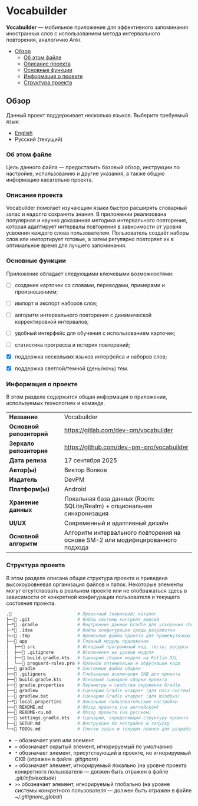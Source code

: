 # Vocabuilder
**Vocabuilder** — мобильное приложение для эффективного запоминания иностранных слов с использованием метода интервального повторения, аналогично Anki.

- [Обзор](#обзор)
  - [Об этом файле](#об-этом-файле)
  - [Описание проекта](#описание-проекта)
  - [Основные функции](#основные-функции)
  - [Информация о проекте](#информация-о-проекте)
  - [Структура проекта](#структура-проекта)

## Обзор
Данный проект поддерживает несколько языков. Выберите требуемый язык:
- [English](README.md)
- Русский (текущий)

### Об этом файле
Цель данного файла — предоставить базовый обзор, инструкции по настройке, использованию и другие указания, а также общую информацию касательно проекта.

### Описание проекта
Vocabuilder помогает изучающим языки быстро расширять словарный запас и надолго сохранять знания. В приложении реализована популярная и научно доказанная методика интервального повторения, которая адаптирует интервалы повторения в зависимости от уровня усвоения каждого слова пользователем. Пользователь создаёт наборы слов или импортирует готовые, а затем регулярно повторяет их в оптимальное время для лучшего запоминания.

### Основные функции
Приложение обладает следующими ключевыми возможностями:
- [ ] создание карточек со словами, переводами, примерами и произношением;

- [ ] импорт и экспорт наборов слов;

- [ ] алгоритм интервального повторения с динамической корректировкой интервалов;

- [ ] удобный интерфейс для обучения с использованием карточек;

- [ ] статистика прогресса и история повторений;

- [x] поддержка нескольких языков интерфейса и наборов слов;

- [x] поддержка светлой/темной (день/ночь) тем.

### Информация о проекте
В этом разделе содержится общая информация о приложении, используемых технологиях и команде.

| | |
-- | --
**Название** | Vocabuilder
**Основной репозиторий** | https://gitlab.com/dev-pm/vocabuilder
**Зеркало репозитория** | https://github.com/dev-pm-pro/vocabuilder
**Дата релиза** | 17 сентября 2025
**Автор(ы)** | Виктор Волков
**Издатель** | DevPM
**Платформ(ы)** | Android
**Хранение данных** | Локальная база данных (Room: SQLite/Realm) + опциональная синхронизация
**UI/UX** | Современный и адаптивный дизайн
**Основной алгоритм** | Алгоритм интервального повторения на основе SM-2 или модифицированного подхода

### Структура проекта
В этом разделе описана общая структура проекта и приведена высокоуровневая организация файлов и папок. Некоторые элементы могут отсутствовать в реальном проекте или не отображаться здесь в зависимости от конкретной конфигурации пользователя и текущего состояния проекта.

```sh
.📂                         # Проектный (корневой) каталог
├─<📁 .git                  # Файлы системы контроля версий
├─*📁 .gradle               # Внутренние данные Gradle для ускорения сборки
├─*📁 .idea                 # Файлы конфигурации среды разработки
├>>📁 .tmp                  # Временные файлы проекта для промежуточных данных
├──📂 app                   # Главный модуль приложения
│  ├──📁 src                # Исходный программный код, тесты, ресурсы
│  ├──📜 .gitignore         # Исключения на уровне модуля
│  ├──📜 build.gradle.kts   # Сценарий сборки модуля на Kotlin DSL
│  └──📜 proguard-rules.pro # Правила оптимизации и обфускации кода
├──📁 gradle                # Системные файлы сборки
├──📜 .gitignore            # Глобальные исключения СКВ для проекта
├──📜 build.gradle.kts      # Основной сценарий сборки проекта
├──📜 gradle.properties     # Параметры и свойства окружения Gradle
├──📜 gradlew               # Сценарии Gradle wrapper (для Unix-систем)
├──📜 gradlew.bat           # Сценарии Gradle wrapper (для Windows)
├─*📜 local.properties      # Локальные пользовательские настройки
├──📜 README.md             # Обзор проекта (на английском)
├──📜 README-ru.md          # Обзор проекта (на русском)
├──📜 settings.gradle.kts   # Сценарий, определяющий структуру проекта
├──📜 SETUP.md              # Инструкции по настройке и запуску
└─>📜 TODOs.md              # Списки задач и текущих планов для разработчиков
```

- `─` обозначает узел или элемент
- `<` обозначает скрытый элемент, игнорируемый по умолчанию
- `*` обозначает элемент, присутствующий в проекте, но игнорируемый СКВ (отражен в файле *.gitignore*)
- `>` обозначает элемент, игнорируемый локально (на уровне проекта конкретного пользователя — должен быть отражен в файле *.git/info/exclude*)
- `>>` обозначает элемент, игнорируемый глобально (на уровне системы конкретного пользователя — должен быть отражен в файле *~/.gitignore_global*)
